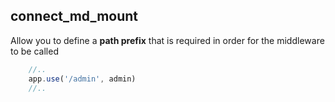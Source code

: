 ##  connect_md_mount

Allow you to define a __path prefix__ that is required in order for the middleware to be called


```javascript
    //..
    app.use('/admin', admin)
    //..
```



